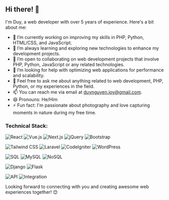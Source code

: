 ## Hi there! 👋

I'm Duy, a web developer with over 5 years of experience. Here's a bit about me:

- 🔭 I’m currently working on improving my skills in PHP, Python, HTML/CSS, and JavaScript.
- 🌱 I’m always learning and exploring new technologies to enhance my development projects.
- 👯 I’m open to collaborating on web development projects that involve PHP, Python, JavaScript or any related technologies.
- 🤔 I’m looking for help with optimizing web applications for performance and scalability.
- 💬 Feel free to ask me about anything related to web development, PHP, Python, or my experiences in the field.
- 📫 You can reach me via email at [duynguyen.joy@gmail.com](duynguyen.joy@gmail.com).
- 😄 Pronouns: He/Him
- ⚡ Fun fact: I'm passionate about photography and love capturing moments in nature during my free time.

### Technical Stack:

![React](https://img.shields.io/badge/-React-61DAFB?style=flat-square&logo=react&logoColor=white)
![Vue.js](https://img.shields.io/badge/-Vue.js-4FC08D?style=flat-square&logo=vue.js&logoColor=white)
![Next.js](https://img.shields.io/badge/-Next.js-000000?style=flat-square&logo=next.js&logoColor=white)
![jQuery](https://img.shields.io/badge/-jQuery-0769AD?style=flat-square&logo=jquery&logoColor=white)
![Bootstrap](https://img.shields.io/badge/-Bootstrap-563D7C?style=flat-square&logo=bootstrap&logoColor=white)

![Tailwind CSS](https://img.shields.io/badge/-Tailwind_CSS-38B2AC?style=flat-square&logo=tailwind-css&logoColor=white)
![Laravel](https://img.shields.io/badge/-Laravel-FF2D20?style=flat-square&logo=laravel&logoColor=white)
![CodeIgniter](https://img.shields.io/badge/-CodeIgniter-EE432E?style=flat-square&logo=codeigniter&logoColor=white)
![WordPress](https://img.shields.io/badge/-WordPress-21759B?style=flat-square&logo=wordpress&logoColor=white)

![SQL](https://img.shields.io/badge/-SQL-4479A1?style=flat-square&logo=sql&logoColor=white)
![MySQL](https://img.shields.io/badge/-MySQL-4479A1?style=flat-square&logo=mysql&logoColor=white)
![NoSQL](https://img.shields.io/badge/-NoSQL-4DB33D?style=flat-square&logo=mongodb&logoColor=white)

![Django](https://img.shields.io/badge/-Django-092E20?style=flat-square&logo=django&logoColor=white)
![Flask](https://img.shields.io/badge/-Flask-000000?style=flat-square&logo=flask&logoColor=white)

![API](https://img.shields.io/badge/-API-009688?style=flat-square&logo=api&logoColor=white)
![Integration](https://img.shields.io/badge/-Integration-FF6F00?style=flat-square&logo=integration&logoColor=white)

Looking forward to connecting with you and creating awesome web experiences together! 😊
